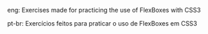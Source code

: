 eng:
Exercises made for practicing the use of FlexBoxes with CSS3

pt-br:
Exercícios feitos para praticar o uso de FlexBoxes em CSS3
